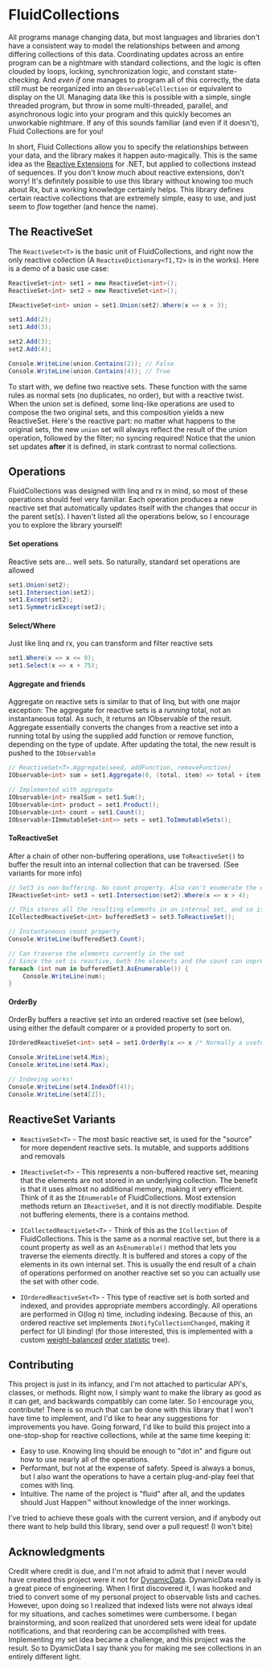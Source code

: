 # FluidCollections

All programs manage changing data, but most languages and libraries don't have a consistent way to model the relationships between and among differing collections of this data. Coordinating updates across an entire program can be a nightmare with standard collections, and the logic is often clouded by loops, locking, synchronization logic, and constant state-checking. And *even if* one manages to program all of this correctly, the data still must be reorganized into an `ObservableCollection` or equivalent to display on the UI. Managing data like this is possible with a simple, single threaded program, but throw in some multi-threaded, parallel, and asynchronous logic into your program and this quickly becomes an unworkable nightmare. If any of this sounds familiar (and even if it doesn't), Fluid Collections are for you!

In short, Fluid Collections allow you to specify the relationships between your data, and the library makes it happen auto-magically. This is the same idea as the [Reactive Extensions](http://reactivex.io/) for .NET, but applied to collections instead of sequences. If you don't know much about reactive extensions, don't worry! It's definitely possible to use this library without knowing too much about Rx, but a working knowledge certainly helps. This library defines certain reactive collections that are extremely simple, easy to use, and just seem to *flow* together (and hence the name).

## The ReactiveSet

The `ReactiveSet<T>` is the basic unit of FluidCollections, and right now the only reactive collection (A `ReactiveDictionary<T1,T2>` is in the works). Here is a demo of a basic use case:

``` C#
ReactiveSet<int> set1 = new ReactiveSet<int>();
ReactiveSet<int> set2 = new ReactiveSet<int>();

IReactiveSet<int> union = set1.Union(set2).Where(x => x > 3);

set1.Add(2);
set1.Add(3);

set2.Add(3);
set2.Add(4);

Console.WriteLine(union.Contains(2)); // False
Console.WriteLine(union.Contains(4)); // True
```

To start with, we define two reactive sets. These function with the same rules as normal sets (no duplicates, no order), but with a reactive twist. When the union set is defined, some linq-like operations are used to compose the two original sets, and this composition yields a new ReactiveSet. Here's the reactive part: no matter what happens to the original sets, the new `union` set will always reflect the result of the union operation, followed by the filter; no syncing required! Notice that the union set updates **after** it is defined, in stark contrast to normal collections.

## Operations
FluidCollections was designed with linq and rx in mind, so most of these operations should feel very familiar. Each operation produces a new reactive set that automatically updates itself with the changes that occur in the parent set(s). I haven't listed all the operations below, so I encourage you to explore the library yourself!

#### Set operations
Reactive sets are... well sets. So naturally, standard set operations are allowed

```C#
set1.Union(set2);
set1.Intersection(set2);
set1.Except(set2);
set1.SymmetricExcept(set2);
```

#### Select/Where
Just like linq and rx, you can transform and filter reactive sets

```C#
set1.Where(x => x <= 9);
set1.Select(x => x + 75);
```

#### Aggregate and friends
Aggregate on reactive sets is similar to that of linq, but with one major exception: The aggregate for reactive sets is a *running* total, not an instantaneous total. As such, it returns an IObservable of the result. Aggregate essentially converts the changes from a reactive set into a running total by using the supplied add function or remove function, depending on the type of update. After updating the total, the new result is pushed to the `IObservable`

```C#
// ReactiveSet<T>.Aggregate(seed, addFunction, removeFunction)
IObservable<int> sum = set1.Aggregate(0, (total, item) => total + item, (total, item) => total - item);

// Implemented with aggregate
IObservable<int> realSum = set1.Sum();
IObservable<int> product = set1.Product();
IObservable<int> count = set1.Count();
IObservable<IImmutableSet<int>> sets = set1.ToImmutableSets();
```

#### ToReactiveSet
After a chain of other non-buffering operations, use `ToReactiveSet()` to buffer the result into an internal collection that can be traversed. (See variants for more info)

```C#
// Set3 is non-buffering. No count property. Also can't enumerate the elements
IReactiveSet<int> set3 = set1.Intersection(set2).Where(x => x > 4);

// This stores all the resulting elements in an internal set, and so is a bit more concrete
ICollectedReactiveSet<int> bufferedSet3 = set3.ToReactiveSet();

// Instantaneous count property
Console.WriteLine(bufferedSet3.Count);

// Can traverse the elements currently in the set
// Since the set is reactive, both the elements and the count can unpredictably change
foreach (int num in bufferedSet3.AsEnumerable()) {
    Console.WriteLine(num);
}
```

#### OrderBy
OrderBy buffers a reactive set into an ordered reactive set (see below), using either the default comparer or a provided property to sort on.

```C#
IOrderedReactiveSet<int> set4 = set1.OrderBy(x => x /* Normally a useful property */);

Console.WriteLine(set4.Min);
Console.WriteLine(set4.Max);

// Indexing works!
Console.WriteLine(set4.IndexOf(4));
Console.WriteLine(set4[2]);
```

## ReactiveSet Variants
- `ReactiveSet<T>` - The most basic reactive set, is used for the "source" for more dependent reactive sets. Is mutable, and supports additions and removals

- `IReactiveSet<T>` - This represents a non-buffered reactive set, meaning that the elements are not stored in an underlying collection. The benefit is that it uses almost no additional memory, making it very efficient. Think of it as the `IEnumerable` of FluidCollections. Most extension methods return an `IReactiveSet`, and it is not directly modifiable. Despite not buffering elements, there is a contains method.

- `ICollectedReactiveSet<T>` - Think of this as the `ICollection` of FluidCollections. This is the same as a normal reactive set, but there is a count property as well as an `AsEnumerable()` method that lets you traverse the elements directly. It is buffered and stores a copy of the elements in its own internal set. This is usually the end result of a chain of operations performed on another reactive set so you can actually use the set with other code.

- `IOrderedReactiveSet<T>` - This type of reactive set is both sorted and indexed, and provides appropriate members accordingly. All operations are performed in O(log n) time, including indexing. Because of this, an ordered reactive set implements `INotifyCollectionChanged`, making it perfect for UI binding! (for those interested, this is implemented with a custom [weight-balanced](https://yoichihirai.com/bst.pdf) [order statistic](https://en.wikipedia.org/wiki/Order_statistic_tree) tree).

## Contributing
This project is just in its infancy, and I'm not attached to particular API's, classes, or methods. Right now, I simply want to make the library as good as it can get, and backwards compatibly can come later. So I encourage you, contribute! There is so much that can be done with this library that I won't have time to implement, and I'd like to hear any suggestions for improvements you have. Going forward, I'd like to build this project into a one-stop-shop for reactive collections, while at the same time keeping it:

- Easy to use. Knowing linq should be enough to "dot in" and figure out how to use nearly all of the operations.
- Performant, but not at the expense of safety. Speed is always a bonus, but I also want the operations to have a certain plug-and-play feel that comes with linq.
- Intuitive. The name of the project is "fluid" after all, and the updates should Just Happen™ without knowledge of the inner workings.

I've tried to achieve these goals with the current version, and if anybody out there want to help build this library, send over a pull request! (I won't bite)

## Acknowledgments
Credit where credit is due, and I'm not afraid to admit that I never would have created this project were it not for [DynamicData](https://github.com/RolandPheasant/DynamicData). DynamicData really is a great piece of engineering. When I first discovered it, I was hooked and tried to convert some of my personal project to observable lists and caches. However, upon doing so I realized that indexed lists were not always ideal for my situations, and caches sometimes were cumbersome. I began brainstorming, and soon realized that unordered sets were ideal for update notifications, and that reordering can be accomplished with trees. Implementing my set idea became a challenge, and this project was the result. So to DyamicData I say thank you for making me see collections in an entirely different light.

